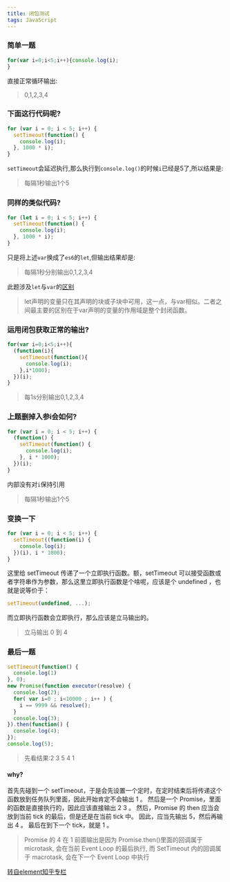 ```yaml
---
title: 闭包测试
tags: JavaScript
---
```


### 简单一题
```js
for(var i=0;i<5;i++){console.log(i);
}
```
直接正常循环输出:
> 0,1,2,3,4

<!--more-->

### 下面这行代码呢?
```js
for (var i = 0; i < 5; i++) {
  setTimeout(function() {
    console.log(i);
  }, 1000 * i);
}
```
`setTimeout`会延迟执行,那么执行到`console.log()`的时候`i`已经是5了,所以结果是:
> 每隔1秒输出1个5


### 同样的类似代码?
```js
for (let i = 0; i < 5; i++) {
  setTimeout(function() {
    console.log(i);
  }, 1000 * i);
}
```
只是将上述`var`换成了`es6`的`let`,但输出结果却是:
> 每隔1秒分别输出0,1,2,3,4

此题涉及`let`与`var`的[区别](https://developer.mozilla.org/zh-CN/docs/Web/JavaScript/Reference/Statements/let)
> let声明的变量只在其声明的块或子块中可用，这一点，与var相似。二者之间最主要的区别在于var声明的变量的作用域是整个封闭函数。

### 运用闭包获取正常的输出?
```js
for(var i=0;i<5;i++){
  (function(i){
    setTimeout(function(){
      console.log(i);
    },i*1000);
  })(i);
}
```
> 每1s分别输出0,1,2,3,4


### 上题删掉入参i会如何?
``` js
for (var i = 0; i < 5; i++) {
  (function() {
    setTimeout(function() {
      console.log(i);
    }, i * 1000);
  })(i);
}
```
内部没有对`i`保持引用
> 每隔1秒输出1个5

### 变换一下
```js
for (var i = 0; i < 5; i++) {
  setTimeout((function(i) {
    console.log(i);
  })(i), i * 1000);
}
```
这里给 setTimeout 传递了一个立即执行函数。额，setTimeout 可以接受函数或者字符串作为参数，那么这里立即执行函数是个啥呢，应该是个 undefined ，也就是说等价于：
```js
setTimeout(undefined, ...);
```
而立即执行函数会立即执行，那么应该是立马输出的。
> 立马输出 0 到 4

### 最后一题
```js
setTimeout(function() {
  console.log(1)
}, 0);
new Promise(function executor(resolve) {
  console.log(2);
  for( var i=0 ; i<10000 ; i++ ) {
    i == 9999 && resolve();
  }
  console.log(3);
}).then(function() {
  console.log(4);
});
console.log(5);
```
> 先看结果:2 3 5 4 1

#### why?
首先先碰到一个 setTimeout，于是会先设置一个定时，在定时结束后将传递这个函数放到任务队列里面，因此开始肯定不会输出 1 。
然后是一个 Promise，里面的函数是直接执行的，因此应该直接输出 2 3 。
然后，Promise 的 then 应当会放到当前 tick 的最后，但是还是在当前 tick 中。
因此，应当先输出 5，然后再输出 4 。
最后在到下一个 tick，就是 1 。
> Promise 的 4 在 1 前面输出是因为 Promise.then()里面的回调属于 microtask, 会在当前 Event Loop 的最后执行, 而 SetTimeout 内的回调属于 macrotask, 会在下一个 Event Loop 中执行

[转自element知乎专栏](https://zhuanlan.zhihu.com/p/25407758)
